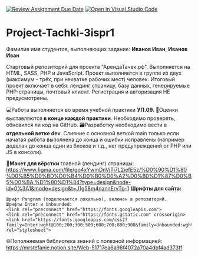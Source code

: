 [![Review Assignment Due Date](https://classroom.github.com/assets/deadline-readme-button-24ddc0f5d75046c5622901739e7c5dd533143b0c8e959d652212380cedb1ea36.svg)](https://classroom.github.com/a/hQx7SJUO)
[![Open in Visual Studio Code](https://classroom.github.com/assets/open-in-vscode-718a45dd9cf7e7f842a935f5ebbe5719a5e09af4491e668f4dbf3b35d5cca122.svg)](https://classroom.github.com/online_ide?assignment_repo_id=13487102&assignment_repo_type=AssignmentRepo)
# Project-Tachki-3ispr1
Фамилия имя студентов, выполняющих задание: **Иванов Иван**, **Иванов Иван**

Стартовый репозиторий для проекта "АрендаТачек.рф". Выполняется на HTML, SASS, PHP и JavaScript.
Проект выполняется в группе из двух (максимум - трёх, при нехватке рабочих мест) человек.
Итоговый проект включает в себя: лендинг страницу, базу данных, генерируемые PHP-страницы, почтовый клиент. Регистрация и авторизация НЕ предусмотрены.

💻Работа выполняется во время учебной практики **УП.09**.
📝Оценки выставляются **в конце каждой практики**. Необходимо проверять, обновился ли код на GitHub.
🗃️Разработку необходимо вести в **отдельной ветке dev**. Слияние с основной веткой main только если начатая работа выполнена до конца и ошибки исправлены (например доделан до конца один из блоков и т.д., нет предупреждений от PHP или JS в консоли).

🚀**Макет для вёрстки** главной (лендинг) страницы: https://www.figma.com/file/go4xYwmDnVjTi7L2iefE5z/%D0%90%D1%80%D0%B5%D0%BD%D0%B4%D0%B0%D0%A2%D0%B0%D1%87%D0%B5%D0%BA.%D1%80%D1%84?type=design&node-id=0%3A1&mode=design&t=J1g58m4nannErvTp-1
**Шрифты для сайта:**
```
Шрифт Pangram (подключается локально), включен в репозиторий.
Шрифты Inter и Unbounded:
<link rel="preconnect" href="https://fonts.googleapis.com">
<link rel="preconnect" href="https://fonts.gstatic.com" crossorigin>
<link href="https://fonts.googleapis.com/css2?family=Inter:wght@100;200;300;500;600;700;800;900&family=Unbounded:wght@200;300;400;500;600;700;800;900&display=swap" rel="stylesheet">
```


🌐Пополняемая библиотека знаний с полезной информацией: https://mrstefanie.notion.site/Web-51717ea6a96f4072a70a4dbf4ad373ff

